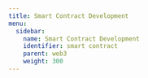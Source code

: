 ```yaml
---
title: Smart Contract Development
menu:
  sidebar:
    name: Smart Contract Development
    identifier: smart contract
    parent: web3
    weight: 300
---
```

